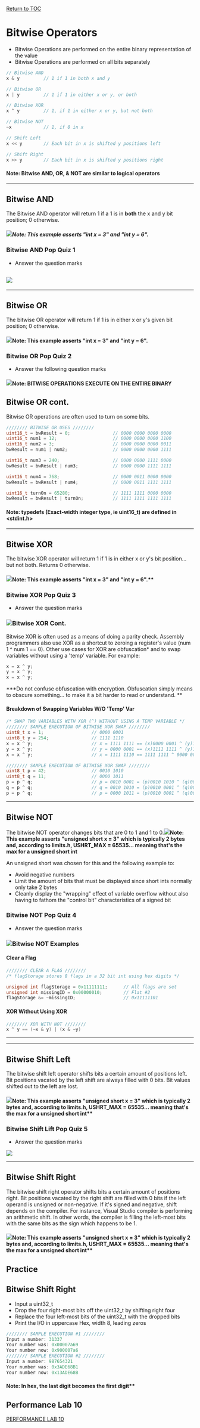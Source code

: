 <a href="https://github.com/CyberTrainingUSAF/05-C-Programming/blob/master/00-Table-of-Contents.md" rel="Return to TOC"> Return to TOC </a>

# Bitwise Operators

* Bitwise Operations are performed on the entire binary representation of the value
* Bitwise Operations are performed on all bits separately 

```c
// Bitwise AND
x & y         // 1 if 1 in both x and y

// Bitwise OR
x | y         // 1 if 1 in either x or y, or both

// Bitwise XOR
x ^ y         // 1, if 1 in either x or y, but not both

// Bitwise NOT
~x            // 1, if 0 in x

// Shift Left
x << y        // Each bit in x is shifted y positions left

// Shift Right
x >> y        // Each bit in x is shifted y positions right
```

#### Note: Bitwise AND, OR, & NOT are similar to logical operators

---

## Bitwise AND

The Bitwise AND operator will return 1 if a 1 is in **both** the x and y bit position; 0 otherwise.

##### ![](/assets/bin12.PNG)Note: This example asserts "int x = 3" and "int y = 6".

### Bitwise AND Pop Quiz 1

* Answer the question marks

## ![](/assets/bin13.PNG)

---

## Bitwise OR

The bitwise OR operator will return 1 if 1 is in either x or y's given bit position; 0 otherwise.

#### ![](/assets/bin14.PNG)Note: This example asserts "int x = 3" and "int y = 6".

### Bitwise OR Pop Quiz 2

* Answer the following question marks

#### ![](/assets/bin15.PNG)Note: BITWISE OPERATIONS EXECUTE ON THE ENTIRE BINARY

## Bitwise OR cont.

Bitwise OR operations are often used to turn on some bits.

```c
//////// BITWISE OR USES ////////
uint16_t = bwResult = 0;                // 0000 0000 0000 0000
uint16_t num1 = 12;                     // 0000 0000 0000 1100
uint16_t num2 = 3;                      // 0000 0000 0000 0011
bwResult = num1 | num2;                 // 0000 0000 0000 1111

uint16_t num3 = 240;                    // 0000 0000 1111 0000
bwResult = bwResult | num3;             // 0000 0000 1111 1111

uint16_t num4 = 768;                    // 0000 0011 0000 0000
bwResult = bwResult | num4;             // 0000 0011 1111 1111

uint16_t turnOn = 65280;                // 1111 1111 0000 0000
bwResult = bwResult | turnOn;           // 1111 1111 1111 1111
```
#### Note: typedefs (Exact-width integer type, ie uint16_t) are defined in <stdint.h>
---

## Bitwise XOR

The bitwise XOR operator will return 1 if 1 is in either x or y's bit position... but not both. Returns 0 otherwise.

#### ![](/assets/bin16.PNG)Note: This example asserts "int x = 3" and "int y = 6".**

### Bitwise XOR Pop Quiz 3

* Answer the question marks

### ![](/assets/bin17.PNG)Bitwise XOR Cont.

Bitwise XOR is often used as a means of doing a parity check. Assembly programmers also use XOR as a shortcut to zeroing a register's value \(num 1 ^ num 1 == 0\). Other use cases for XOR are obfuscation\* and to swap variables without using a 'temp' variable. For example:

```c
x = x ^ y;
y = x ^ y;
x = x ^ y;
```

\***Do not confuse obfuscation with encryption. Obfuscation simply means to obscure something... to make it a bit harder to read or understand. **

#### Breakdown of Swapping Variables W/O 'Temp' Var

```c
/* SWAP TWO VARIABLES WITH XOR (^) WITHOUT USING A TEMP VARIABLE */
//////// SAMPLE EXECUTION OF BITWISE XOR SWAP ////////
uint8_t x = 1;                  // 0000 0001
uint8_t y = 254;                // 1111 1110
x = x ^ y;                      // x = 1111 1111 == (x)0000 0001 ^ (y)1111 1110
y = x ^ y;                      // y = 0000 0001 == (x)1111 1111 ^ (y)1111 1110
x = x ^ y;                      // x = 1111 1110 == 1111 1111 ^ 0000 0001

//////// SAMPLE EXECUTION OF BITWISE XOR SWAP ////////
uint8_t p = 42;                 // 0010 1010
uint8_t q = 11;                 // 0000 1011
p = p ^ q;                      // p = 0010 0001 = (p)0010 1010 ^ (q)0000 1011
q = p ^ q;                      // q = 0010 1010 = (p)0010 0001 ^ (q)0000 1011
p = p ^ q;                      // p = 0000 1011 = (p)0010 0001 ^ (q)0010 1010
```

---

## Bitwise NOT

The bitwise NOT operator changes bits that are 0 to 1 and 1 to 0.![](/assets/bin18.PNG)**Note: This example asserts "unsigned short x = 3" which is typically 2 bytes and, according to limits.h, USHRT\_MAX = 65535... meaning that's the max for a unsigned short int**

An unsigned short was chosen for this and the following example to:

* Avoid negative numbers
* Limit the amount of bits that must be displayed since short ints normally only take 2 bytes
* Cleanly display the "wrapping" effect of variable overflow without also having to fathom the "control bit" characteristics of a signed bit

### Bitwise NOT Pop Quiz 4

* Answer the question marks

### ![](/assets/bin19.PNG)Bitwise NOT Examples

#### Clear a Flag

```c
//////// CLEAR A FLAG ////////
/* flagStorage stores 8 flags in a 32 bit int using hex digits */

unsigned int flagStorage = 0x11111111;      // All flags are set
unsigned int missingID = 0x00000010;        // Flat #2
flagStorage &= ~missingID;                  // 0x11111101
```

#### XOR Without Using XOR

```c
//////// XOR WITH NOT ////////
x ^ y == (~x & y) | (x & ~y)
```

---

---

## Bitwise Shift Left

The bitwise shift left operator shifts bits a certain amount of positions left. Bit positions vacated by the left shift are always filled with 0 bits. Bit values shifted out to the left are lost.

#### ![](/assets/bin20.PNG)Note: This example asserts "unsigned short x = 3" which is typically 2 bytes and, according to limits.h, USHRT\_MAX = 65535... meaning that's the max for a unsigned short int**

### Bitwise Shift Lift Pop Quiz 5

* Answer the question marks

![](/assets/bin21.PNG)

---

## Bitwise Shift Right

The bitwise shift right operator shifts bits a certain amount of positions right. Bit positions vacated by the right shift are filled with 0 bits if the left operand is unsigned or non-negative. If it's signed and negative, shift depends on the compiler. For instance, Visual Studio compiler is performing an arithmetic shift. In other words, the compiler is filling the left-most bits with the same bits as the sign which happens to be 1.

#### ![](/assets/bin22.PNG)Note: This example asserts "unsigned short x = 3" which is typically 2 bytes and, according to limits.h, USHRT\_MAX = 65535... meaning that's the max for a unsigned short int**

## Practice 

## Bitwise Shift Right

* Input a uint32\_t
* Drop the four right-most bits off the uint32\_t by shifting right four
* Replace the four left-most bits of the uint32\_t with the dropped bits
* Print the I/O in uppercase Hex, width 8, leading zeros

```c
//////// SAMPLE EXECUTION #1 ////////
Input a number: 31337
Your number was: 0x00007a69
Your number now: 0x900007a6
//////// SAMPLE EXECUTION #2 ////////
Input a number: 987654321
Your number was: 0x3ADE68B1
Your number now: 0x13ADE68B
```

#### Note: In hex, the last digit becomes the first digit**

## Performance Lab 10 

<a href="https://github.com/CyberTrainingUSAF/05-C-Programming/blob/master/06_Bitwise_operators/performance_labs/lab10.md" rel="PERFOMANCE LAB 10"> PERFORMANCE LAB 10 </a>

